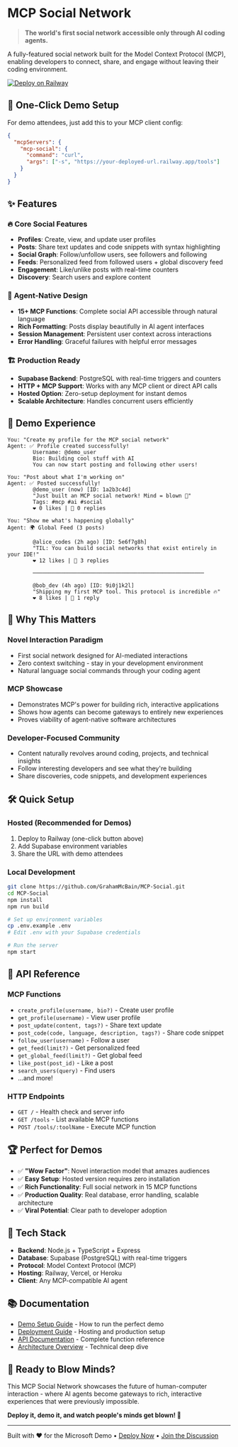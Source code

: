 # MCP Social Network

> **The world's first social network accessible only through AI coding agents.**

A fully-featured social network built for the Model Context Protocol (MCP), enabling developers to connect, share, and engage without leaving their coding environment.

[![Deploy on Railway](https://railway.app/button.svg)](https://railway.app/template/github.com/GrahamMcBain/MCP-Social)

## 🚀 **One-Click Demo Setup**

For demo attendees, just add this to your MCP client config:

```json
{
  "mcpServers": {
    "mcp-social": {
      "command": "curl",
      "args": ["-s", "https://your-deployed-url.railway.app/tools"]
    }
  }
}
```

## ✨ **Features**

### 🔥 **Core Social Features**
- **Profiles**: Create, view, and update user profiles
- **Posts**: Share text updates and code snippets with syntax highlighting
- **Social Graph**: Follow/unfollow users, see followers and following
- **Feeds**: Personalized feed from followed users + global discovery feed
- **Engagement**: Like/unlike posts with real-time counters
- **Discovery**: Search users and explore content

### 🤖 **Agent-Native Design**
- **15+ MCP Functions**: Complete social API accessible through natural language
- **Rich Formatting**: Posts display beautifully in AI agent interfaces  
- **Session Management**: Persistent user context across interactions
- **Error Handling**: Graceful failures with helpful error messages

### 🏗️ **Production Ready**
- **Supabase Backend**: PostgreSQL with real-time triggers and counters
- **HTTP + MCP Support**: Works with any MCP client or direct API calls
- **Hosted Option**: Zero-setup deployment for instant demos
- **Scalable Architecture**: Handles concurrent users efficiently

## 📱 **Demo Experience**

```
You: "Create my profile for the MCP social network"
Agent: ✅ Profile created successfully!
        Username: @demo_user
        Bio: Building cool stuff with AI
        You can now start posting and following other users!

You: "Post about what I'm working on"  
Agent: ✅ Posted successfully!
        @demo_user (now) [ID: 1a2b3c4d]
        "Just built an MCP social network! Mind = blown 🤯"
        Tags: #mcp #ai #social
        ❤️ 0 likes | 💬 0 replies

You: "Show me what's happening globally"
Agent: 🌍 Global Feed (3 posts)
        
        @alice_codes (2h ago) [ID: 5e6f7g8h]
        "TIL: You can build social networks that exist entirely in your IDE!"
        ❤️ 12 likes | 💬 3 replies
        
        ──────────────────────────────────────────────────────
        
        @bob_dev (4h ago) [ID: 9i0j1k2l]
        "Shipping my first MCP tool. This protocol is incredible 🔥"
        ❤️ 8 likes | 💬 1 reply
```

## 🎯 **Why This Matters**

### **Novel Interaction Paradigm**
- First social network designed for AI-mediated interactions
- Zero context switching - stay in your development environment
- Natural language social commands through your coding agent

### **MCP Showcase**
- Demonstrates MCP's power for building rich, interactive applications
- Shows how agents can become gateways to entirely new experiences
- Proves viability of agent-native software architectures

### **Developer-Focused Community**
- Content naturally revolves around coding, projects, and technical insights
- Follow interesting developers and see what they're building
- Share discoveries, code snippets, and development experiences

## 🛠️ **Quick Setup**

### **Hosted (Recommended for Demos)**
1. Deploy to Railway (one-click button above)
2. Add Supabase environment variables
3. Share the URL with demo attendees

### **Local Development**
```bash
git clone https://github.com/GrahamMcBain/MCP-Social.git
cd MCP-Social
npm install
npm run build

# Set up environment variables
cp .env.example .env
# Edit .env with your Supabase credentials

# Run the server
npm start
```

## 📡 **API Reference**

### **MCP Functions**
- `create_profile(username, bio?)` - Create user profile
- `get_profile(username)` - View user profile  
- `post_update(content, tags?)` - Share text update
- `post_code(code, language, description, tags?)` - Share code snippet
- `follow_user(username)` - Follow a user
- `get_feed(limit?)` - Get personalized feed
- `get_global_feed(limit?)` - Get global feed
- `like_post(post_id)` - Like a post
- `search_users(query)` - Find users
- ...and more!

### **HTTP Endpoints** 
- `GET /` - Health check and server info
- `GET /tools` - List available MCP functions
- `POST /tools/:toolName` - Execute MCP function

## 🏆 **Perfect for Demos**

- ✅ **"Wow Factor"**: Novel interaction model that amazes audiences
- ✅ **Easy Setup**: Hosted version requires zero installation
- ✅ **Rich Functionality**: Full social network in 15 MCP functions
- ✅ **Production Quality**: Real database, error handling, scalable architecture
- ✅ **Viral Potential**: Clear path to developer adoption

## 🔧 **Tech Stack**

- **Backend**: Node.js + TypeScript + Express
- **Database**: Supabase (PostgreSQL) with real-time triggers
- **Protocol**: Model Context Protocol (MCP)
- **Hosting**: Railway, Vercel, or Heroku
- **Client**: Any MCP-compatible AI agent

## 📚 **Documentation**

- [Demo Setup Guide](./DEMO_SETUP.md) - How to run the perfect demo
- [Deployment Guide](./DEPLOYMENT.md) - Hosting and production setup
- [API Documentation](./API.md) - Complete function reference
- [Architecture Overview](./ARCHITECTURE.md) - Technical deep dive

## 🎉 **Ready to Blow Minds?**

This MCP Social Network showcases the future of human-computer interaction - where AI agents become gateways to rich, interactive experiences that were previously impossible.

**Deploy it, demo it, and watch people's minds get blown! 🚀**

---

Built with ❤️ for the Microsoft Demo • [Deploy Now](https://railway.app/template/github.com/GrahamMcBain/MCP-Social) • [Join the Discussion](https://github.com/GrahamMcBain/MCP-Social/discussions)
